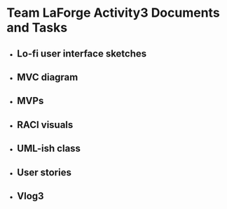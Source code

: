 # Team LaForge Activity3 Documents and Tasks

* ## Lo-fi user interface sketches
* ## MVC diagram
* ## MVPs
* ## RACI visuals
* ## UML-ish class
* ## User stories
* ## Vlog3 
